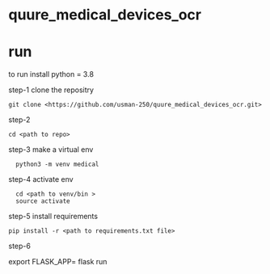 # quure_medical_devices_ocr

# run

to run install python = 3.8

step-1 clone the repositry
	
	git clone <https://github.com/usman-250/quure_medical_devices_ocr.git>

step-2 
	
	cd <path to repo>

step-3 make a virtual env
        
      python3 -m venv medical
  
step-4 activate env
      
      cd <path to venv/bin >
      source activate

step-5 install requirements
  
    pip install -r <path to requirements.txt file>
  
  
step-6

  export FLASK_APP=<path to root dir of cloned repo>
  flask run

